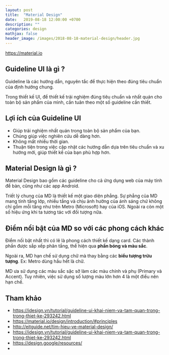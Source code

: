 ```yaml
---
layout: post
title:  "Material Design"
date:   2019-08-18 12:00:00 +0700
description: ""
categories: design 
mathjax: false
header_image: /images/2018-08-18-material-design/header.jpg
---
```


https://material.io

## Guideline UI là gì ?
Guideline là các hướng dẫn, nguyên tắc để thực hiện theo đúng tiêu chuẩn của định hướng chung.

Trong thiết kế UI, để thiết kế trải nghiệm đúng tiêu chuẩn và nhất quán cho toàn bộ sản phẩm của mình, cần tuân theo một số guideline cần thiết.

## Lợi ích của Guideline UI
- Giúp trải nghiệm nhất quán trong toàn bộ sản phẩm của bạn.
- Chúng giúp việc nghiên cứu dễ dàng hơn. 
- Không mất nhiều thời gian.
- Thuận tiện trong việc cập nhật các hướng dẫn dựa trên tiêu chuẩn và xu hướng mới, giúp thiết kế của bạn phù hợp hơn.


## Material Design là gì ?
Material Design bao gồm các guideline cho cả ứng dụng web của máy tính để bàn, cũng như các app Android.


Triết lý chung của MD là thiết kế một giao diện phẳng. Sự phẳng của MD mang tính tầng lớp, nhiều tầng và chịu ảnh hưởng của ánh sáng chứ không chỉ gồm mỗi tầng như trên Metro (Microsoft) hay của iOS.
Ngoài ra còn một số hiệu ứng khi ta tương tác với đối tượng nữa.

## Điểm nổi bật của MD so với các phong cách khác
Điểm nối bật nhất thì có lẽ là phong cách thiết kế dạng card. Các thành phần được sắp xếp phân tầng, thể hiện qua **phần bóng và màu sắc**.

Ngoài ra, MD hạn chế sử dụng chữ mà thay bằng các **biểu tượng trừu tượng**.
Ex: Metro dùng hầu hết là chữ.

MD ưa sử dụng các màu sắc sặc sỡ làm các màu chính và phụ (Primary và Accent). Tuy nhiên, việc sử dụng số lượng màu lớn hơn 4 là một điều nên hạn chế.

## Tham khảo
- https://idesign.vn/tutorial/guideline-ui-khai-niem-va-tam-quan-trong-trong-thiet-ke-293242.html
- https://material.io/design/introduction/#principles
- http://eitguide.net/tim-hieu-ve-material-design/
- https://idesign.vn/tutorial/guideline-ui-khai-niem-va-tam-quan-trong-trong-thiet-ke-293242.html
- https://design.google/resources/
- 